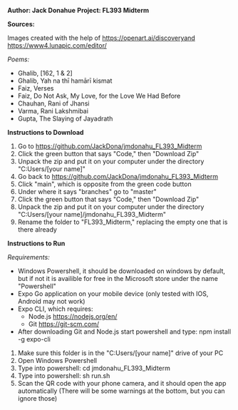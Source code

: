 
**Author: Jack Donahue**
**Project: FL393 Midterm**




**Sources:**

Images created with the help of https://openart.ai/discoveryand https://www4.lunapic.com/editor/

*Poems:*
* Ghalib, [162, 1 & 2]
* Ghalib, Yah na thī hamārī kismat
* Faiz, Verses
* Faiz, Do Not Ask, My Love, for the Love We Had Before
* Chauhan, Rani of Jhansi
* Varma, Rani Lakshmibai
* Gupta, The Slaying of Jayadrath




**Instructions to Download**

1. Go to https://github.com/JackDona/jmdonahu_FL393_Midterm
2. Click the green button that says "Code," then "Download Zip"
3. Unpack the zip and put it on your computer under the directory "C:Users/[your name]"
4. Go back to https://github.com/JackDona/jmdonahu_FL393_Midterm
5. Click "main", which is opposite from the green code button
6. Under where it says "branches" go to "master"
7. Click the green button that says "Code," then "Download Zip"
8. Unpack the zip and put it on your computer under the directory "C:Users/[your name]/jmdonahu_FL393_Midterm"
9. Rename the folder to "FL393_Midterm," replacing the empty one that is there already




**Instructions to Run**

*Requirements:*

* Windows Powershell, it should be downloaded on windows by default, but if not it is availible for free in the Microsoft store under the name "Powershell"
* Expo Go application on your mobile device (only tested with IOS, Android may not work)
* Expo CLI, which requires:
    * Node.js https://nodejs.org/en/
    * Git https://git-scm.com/
* After downloading Git and Node.js start powershell and type: npm install -g expo-cli


1. Make sure this folder is in the "C:Users/[your name]" drive of your PC
2. Open Windows Powershell
3. Type into powershell: cd jmdonahu_FL393_Midterm
4. Type into powershell: sh run.sh
7. Scan the QR code with your phone camera, and it should open the app automatically (There will be some warnings at the bottom, but you can ignore those)